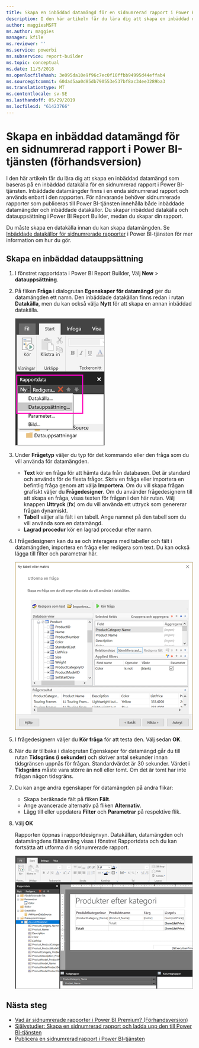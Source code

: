 ```yaml
---
title: Skapa en inbäddad datamängd för en sidnumrerad rapport i Power BI (förhandsversion)
description: I den här artikeln får du lära dig att skapa en inbäddad datamängd som baseras på en inbäddad datakälla för en sidnumrerad rapport i Power BI-tjänsten.
author: maggiesMSFT
ms.author: maggies
manager: kfile
ms.reviewer: ''
ms.service: powerbi
ms.subservice: report-builder
ms.topic: conceptual
ms.date: 11/5/2018
ms.openlocfilehash: 3e095da10e9f96c7ec0f10ffbb94995d44effab4
ms.sourcegitcommit: 60dad5aa0d85db790553e537bf8ac34ee3289ba3
ms.translationtype: MT
ms.contentlocale: sv-SE
ms.lasthandoff: 05/29/2019
ms.locfileid: "61423766"
---
```

# <a name="create-an-embedded-dataset-for-a-paginated-report-in-the-power-bi-service-preview"></a>Skapa en inbäddad datamängd för en sidnumrerad rapport i Power BI-tjänsten (förhandsversion)

I den här artikeln får du lära dig att skapa en inbäddad datamängd som baseras på en inbäddad datakälla för en sidnumrerad rapport i Power BI-tjänsten. Inbäddade datamängder finns i en enda sidnumrerad rapport och används enbart i den rapporten. För närvarande behöver sidnumrerade rapporter som publiceras till Power BI-tjänsten innehålla både inbäddade datamängder och inbäddade datakällor. Du skapar inbäddad datakälla och datauppsättning i Power BI Report Builder, medan du skapar din rapport. 

Du måste skapa en datakälla innan du kan skapa datamängden. Se [Inbäddade datakällor för sidnumrerade rapporter](paginated-reports-embedded-data-source.md) i Power BI-tjänsten för mer information om hur du gör.
  
## <a name="create-an-embedded-dataset"></a>Skapa en inbäddad datauppsättning
  
1. I fönstret rapportdata i Power BI Report Builder, Välj **New** > **datauppsättning**.

1. På fliken **Fråga** i dialogrutan **Egenskaper för datamängd** ger du datamängden ett namn. Den inbäddade datakällan finns redan i rutan **Datakälla**, men du kan också välja **Nytt** för att skapa en annan inbäddad datakälla.
 
   ![Ny datamängd](media/paginated-reports-create-embedded-dataset/power-bi-paginated-new-dataset.png)  

3. Under **Frågetyp** väljer du typ för det kommando eller den fråga som du vill använda för datamängden. 
    - **Text** kör en fråga för att hämta data från databasen. Det är standard och används för de flesta frågor. Skriv en fråga eller importera en befintlig fråga genom att välja **Importera**. Om du vill skapa frågan grafiskt väljer du **Frågedesigner**. Om du använder frågedesignern till att skapa en fråga, visas texten för frågan i den här rutan. Välj knappen **Uttryck** (**fx**) om du vill använda ett uttryck som genererar frågan dynamiskt. 
    - **Tabell** väljer alla fält i en tabell. Ange namnet på den tabell som du vill använda som en datamängd.
    - **Lagrad procedur** kör en lagrad procedur efter namn.

4. I frågedesignern kan du se och interagera med tabeller och fält i datamängden, importera en fråga eller redigera som text. Du kan också lägga till filter och parametrar här. 

    ![Frågedesigner](media/paginated-reports-create-embedded-dataset/power-bi-paginated-embedded-dataset-edit-query.png)

5. I frågedesignern väljer du **Kör fråga** för att testa den. Välj sedan **OK**.

1. När du är tillbaka i dialogrutan Egenskaper för datamängd går du till rutan **Tidsgräns (i sekunder)** och skriver antal sekunder innan tidsgränsen uppnås för frågan. Standardvärdet är 30 sekunder. Värdet i **Tidsgräns** måste vara större än noll eller tomt. Om det är tomt har inte frågan någon tidsgräns.

7.  Du kan ange andra egenskaper för datamängden på andra flikar:
    - Skapa beräknade fält på fliken **Fält**.
    - Ange avancerade alternativ på fliken **Alternativ**.
    - Lägg till eller uppdatera **Filter** och **Parametrar** på respektive flik.

8. Välj **OK**
 
   Rapporten öppnas i rapportdesignvyn. Datakällan, datamängden och datamängdens fältsamling visas i fönstret Rapportdata och du kan fortsätta att utforma din sidnumrerade rapport.  

    ![Datamängd i rapportdesignvyn](media/paginated-reports-create-embedded-dataset/power-bi-paginated-embedded-dataset-report-design-view.png) 
 
## <a name="next-steps"></a>Nästa steg 

- [Vad är sidnumrerade rapporter i Power BI Premium? (Förhandsversion)](paginated-reports-report-builder-power-bi.md)  
- [Självstudier: Skapa en sidnumrerad rapport och ladda upp den till Power BI-tjänsten](paginated-reports-quickstart-aw.md)
- [Publicera en sidnumrerad rapport i Power BI-tjänsten](paginated-reports-save-to-power-bi-service.md)

